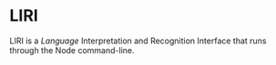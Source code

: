 # LIRI
LIRI is a _Language_ Interpretation and Recognition Interface that runs through the Node command-line.
